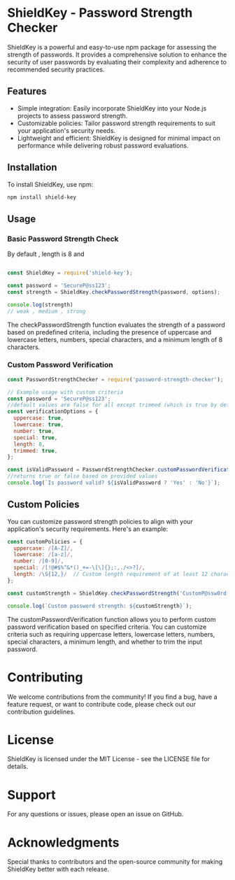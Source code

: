 # ShieldKey - Password Strength Checker


ShieldKey is a powerful and easy-to-use npm package for assessing the strength of passwords. It provides a comprehensive solution to enhance the security of user passwords by evaluating their complexity and adherence to recommended security practices.

## Features

- Simple integration: Easily incorporate ShieldKey into your Node.js projects to assess password strength.
- Customizable policies: Tailor password strength requirements to suit your application's security needs.
- Lightweight and efficient: ShieldKey is designed for minimal impact on performance while delivering robust password evaluations.

## Installation

To install ShieldKey, use npm:

```bash
npm install shield-key
```
## Usage

### Basic Password Strength Check

By default , length is 8 and 
```javascript

const ShieldKey = require('shield-key');

const password = 'SecureP@ss123';
const strength = ShieldKey.checkPasswordStrength(password, options);

console.log(strength)
// weak , medium , strong

```
The checkPasswordStrength function evaluates the strength of a password based on predefined criteria, including the presence of uppercase and lowercase letters, numbers, special characters, and a minimum length of 8 characters.



### Custom Password Verification
``` javascript
const PasswordStrengthChecker = require('password-strength-checker');

// Example usage with custom criteria
const password = 'SecureP@ss123';
//default values are false for all except trimmed (which is true by default) . default length is 8
const verificationOptions = {
  uppercase: true,
  lowercase: true,
  number: true,
  special: true,
  length: 8,
  trimmed: true,
};

const isValidPassword = PasswordStrengthChecker.customPasswordVerification(password, verificationOptions);
//returns true or false based on provided values
console.log(`Is password valid? ${isValidPassword ? 'Yes' : 'No'}`);

```


## Custom Policies
You can customize password strength policies to align with your application's security requirements. Here's an example:
```javascript
const customPolicies = {
  uppercase: /[A-Z]/,
  lowercase: /[a-z]/,
  number: /[0-9]/,
  special: /[!@#$%^&*()_+=-\[\]{};:,./<>?]/,
  length: /\S{12,}/  // Custom length requirement of at least 12 characters
};

const customStrength = ShieldKey.checkPasswordStrength('CustomP@ssw0rd', customPolicies);

console.log(`Custom password strength: ${customStrength}`);

```
The customPasswordVerification function allows you to perform custom password verification based on specified criteria. You can customize criteria such as requiring uppercase letters, lowercase letters, numbers, special characters, a minimum length, and whether to trim the input password.

# Contributing
We welcome contributions from the community! If you find a bug, have a feature request, or want to contribute code, please check out our contribution guidelines.

# License
ShieldKey is licensed under the MIT License - see the LICENSE file for details.

# Support
For any questions or issues, please open an issue on GitHub.

# Acknowledgments
Special thanks to contributors and the open-source community for making ShieldKey better with each release.